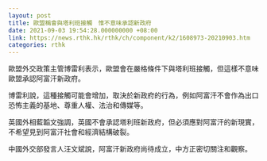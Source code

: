 ```yaml
---
layout: post
title: 歐盟稱會與塔利班接觸　惟不意味承認新政府
date: 2021-09-03 19:54:28.000000000 +08:00
link: https://news.rthk.hk/rthk/ch/component/k2/1608973-20210903.htm
categories: rthk
---
```


歐盟外交政策主管博雷利表示，歐盟會在嚴格條件下與塔利班接觸，但這樣不意味歐盟承認阿富汗新政府。

博雷利說，這種接觸可能會增加，取決於新政府的行為，例如阿富汗不會作為出口恐怖主義的基地、尊重人權、法治和傳媒等。

英國外相藍韜文強調，英國不會承認塔利班新政府，但必須應對阿富汗的新現實，不希望見到阿富汗社會和經濟結構破裂。

中國外交部發言人汪文斌說，阿富汗新政府尚待成立，中方正密切關注和觀察。

